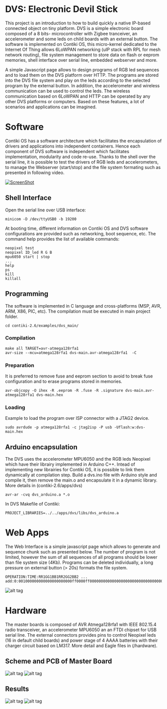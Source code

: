 # DVS: Electronic Devil Stick
This project is an introduction to how to build quickly a native IP-based connected object on tiny platform. 
DVS is a simple electronic board composed of a 8 bits- microcontroller with Zigbee tranceiver, an accelerometer and some leds on child boards with an external button.
The software is implemented on Contiki OS, this micro-kernel dedicated to the Internet Of Thing allows 6LoWPAN networking (uIP stack with RPL for mesh network routing),
file system management to store data on flash or eeprom memories, shell interface over serial line, embedded webserver and more.

A simple Javascript page allows to design programs of RGB led sequences and to load them on the DVS platform over HTTP.
The programs are stored into the DVS file system and play on the leds according to the selected program by the external button.
In addition, the accelerometer and wireless communication can be used to control the leds. 
The wireless communication based on 6LoWPAN and HTTP can be operated by any other DVS platforms or computers.
Based on these features, a lot of scenarios and applications can be imagined. 

# Software
Contiki OS has a software architecture which facilitates the encapsulation of drivers and applications into independent containers.
Hence each component of DVS software is independent which facilitates implementation, modularity and code re-use.
Thanks to the shell over the serial line, it is possible to test the drivers of RGB leds and accelerometers, to manage the Webserver (start/stop) and the file system formating such as presented in following video.


[![ScreenShot](http://duhart-clement.fr/imgs/dvs.png)](https://youtu.be/-myyth4NgPw)

## Shell Interface
Open the serial line over USB interface: 
```
minicom -D /dev/ttyUSB0 -b 19200
```
At booting time, different information on Contiki OS and DVS software configurations are provided such as networking, boot sequence, etc.
The command help provides the list of available commands:
```
neopixel test
neopixel ID_led R G B
mpu6050 start | stop
...
help
ps
kill
killall

```
## Programming
The software is implemented in C language and cross-platforms (MSP, AVR, ARM, X86, PIC, etc). The compilation must be executed in main project folder.
```
cd contiki-2.6/examples/dvs_main/
```
### Compilation
```
make all TARGET=avr-atmega128rfa1
avr-size --mcu=atmega128rfa1 dvs-main.avr-atmega128rfa1  -C
```

### Preparation
It is preferred to remove fuse and eeprom section to avoid to break fuse configuration and to erase programs stored in memories.
```
avr-objcopy -O ihex -R .eeprom -R .fuse -R .signature dvs-main.avr-atmega128rfa1 dvs-main.hex
```

### Loading
Example to load the program over ISP connector with a JTAG2 device.
```
sudo avrdude -p atmega128rfa1 -c jtag2isp -P usb -Uflash:w:dvs-main.hex
```
### 

## Arduino encapsulation
The DVS uses the accelerometer MPU6050 and the RGB leds Neopixel which have their librairy implemented in Arduino C++. 
Intead of implementing new librairies for Contiki OS, it is possible to link them dynamically at compilation step. 
Build a dvs.ino file with Arduino style and compile it, then remove the main.o and encapsulate it in a dynamic library.
More details in (contiki-2.6/apps/dvs)
```
avr-ar -cvq dvs_arduino.a *.o
```

In DVS Makefile of Contiki:
```
PROJECT_LIBRARIES=../../apps/dvs/libs/dvs_arduino.a
```

# Web Apps
The Web Interface is a simple javascript page which allows to generate and sequence chunk such as presented below. 
The number of program is not limited, however the sum of all sequences of all programs should be lower than file system size (4Kb).
Programs can be deleted individually, a long pressure on external button (> 20s) formats the file system.
```
OPERATION:TIME:RR1GG1BB1RR2GG2BB2 ...
add:0:001000000000000000000000ff0000ff0000000000000000000000000000000000000000ff0000ff0000000000000000000000
```

![alt tag](http://duhart-clement.fr/imgs/dvs-web.png)


# Hardware

The master boards is composed of AVR Atmega128rfa1 with IEEE 802.15.4 radio transceiver, an accelerometer MPU6050 an an FTDI chipset for USB serial line. The external connectors provides pins to control Neopixel leds (16 in default child boards) and power stage of 4 AAAA batteries with their charger circuit based on LM317.
More detail and Eagle files in (/hardware).

## Scheme and PCB of Master Board
![alt tag](http://duhart-clement.fr/imgs/dvs-scheme.png)
![alt tag](http://duhart-clement.fr/imgs/dvs-pcb.png)

## Results
![alt tag](http://duhart-clement.fr/imgs/dvs-img1.jpg)
![alt tag](http://duhart-clement.fr/imgs/dvs-img2.jpg)
